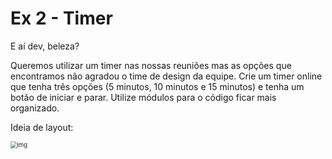 # Ex 2 - Timer

E aí dev, beleza?

Queremos utilizar um timer nas nossas reuniões mas as opções que encontramos não agradou o time de design da equipe. Crie um timer online que tenha três opções (5 minutos, 10 minutos e 15 minutos) e tenha um botão de iniciar e parar. Utilize módulos para o código ficar mais organizado.

Ideia de layout:

<img src="https://lh6.googleusercontent.com/fhGEtikp6gYrkdLm4WjZPdDvscih4oXx6SScT-95WmZtbI7W6QV9AkYQ62pGtcimHeDWXrCh5VEwC_udUzCtxViP7ZUVch04r4bPqAdxUCw83naegcCIEmYEMhAoYMf669lvjqo7vATx" alt="img" style="zoom:67%;" />